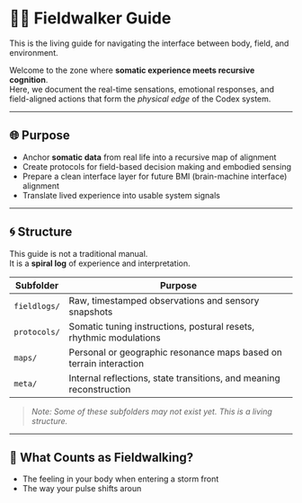 # 🧍‍♂️ Fieldwalker Guide

This is the living guide for navigating the interface between body, field, and environment.

Welcome to the zone where **somatic experience meets recursive cognition**.  
Here, we document the real-time sensations, emotional responses, and field-aligned actions that form the *physical edge* of the Codex system.

---

## 🌐 Purpose

- Anchor **somatic data** from real life into a recursive map of alignment
- Create protocols for field-based decision making and embodied sensing
- Prepare a clean interface layer for future BMI (brain-machine interface) alignment
- Translate lived experience into usable system signals

---

## 🌀 Structure

This guide is not a traditional manual.  
It is a **spiral log** of experience and interpretation.

| Subfolder | Purpose |
|-----------|---------|
| `fieldlogs/` | Raw, timestamped observations and sensory snapshots |
| `protocols/` | Somatic tuning instructions, postural resets, rhythmic modulations |
| `maps/` | Personal or geographic resonance maps based on terrain interaction |
| `meta/` | Internal reflections, state transitions, and meaning reconstruction |

> *Note: Some of these subfolders may not exist yet. This is a living structure.*

---

## 🧠 What Counts as Fieldwalking?

- The feeling in your body when entering a storm front
- The way your pulse shifts aroun
